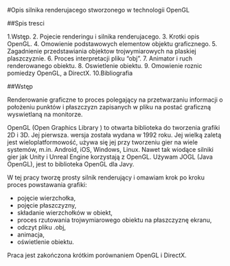 #Opis silnika renderujacego stworzonego w technologii OpenGL

##Spis tresci

1.Wstęp.
2. Pojecie renderingu i silnika renderujacego.
3. Krotki opis OpenGL.
4. Omowienie podstawowych elementow objektu graficznego.
5. Zagadnienie przedstawiania objektow trojwymiarowych na plaskiej plaszczyznie.
6. Proces interpretacji pliku “obj”.
7. Animator i ruch renderowanego obiektu.
8. Oswietlenie obiektu.
9. Omowienie roznic pomiedzy OpenGL, a DirectX.
10.Bibliografia


##Wstęp

Renderowanie graficzne to proces polegający na przetwarzaniu informacji o położeniu punktów i płaszczyzn zapisanych w pliku na postać graficzną wyswietlaną na monitorze.

OpenGL (Open Graphics Library ) to otwarta biblioteka do tworzenia grafiki 2D i 3D. Jej pierwsza. wersja została wydana w 1992 roku. Jej wielką zaletą jest wieloplatformowość,  używa się jej przy tworzeniu gier na wiele systemów, m.in. Android, iOS, Windows, Linux. Nawet tak wiodące silniki gier jak Unity i Unreal Engine korzystają z OpenGL. Używam JOGL (Java OpenGL),  jest to biblioteka OpenGL dla Javy.

W tej pracy tworzę prosty silnik renderujący i omawiam krok po kroku proces powstawania grafiki:
- pojęcie wierzchołka,
- pojęcie płaszczyzny,
- składanie wierzchołków w obiekt,
- proces rzutowania trojwymiarowego obiektu na płaszczyznę ekranu,
- odczyt pliku .obj,
- animacja,
- oświetlenie obiektu.

Praca jest zakończona krótkim porównaniem OpenGL i DirectX.


